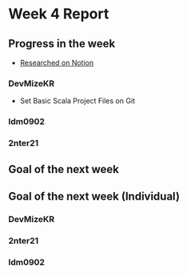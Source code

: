 # Week 4 Report

## Progress in the week
 * [Researched on Notion](https://www.notion.so/SD-Project-124f77d7c97e8011a6cbef480b7c2a03)
   
### DevMizeKR
 * Set Basic Scala Project Files on Git

### ldm0902

### 2nter21

## Goal of the next week

## Goal of the next week (Individual)
### DevMizeKR

### 2nter21

### ldm0902
